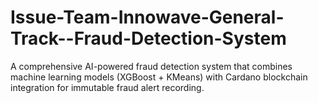 # Issue-Team-Innowave-General-Track--Fraud-Detection-System
A comprehensive AI-powered fraud detection system that combines machine learning models (XGBoost + KMeans) with Cardano blockchain integration for immutable fraud alert recording.
